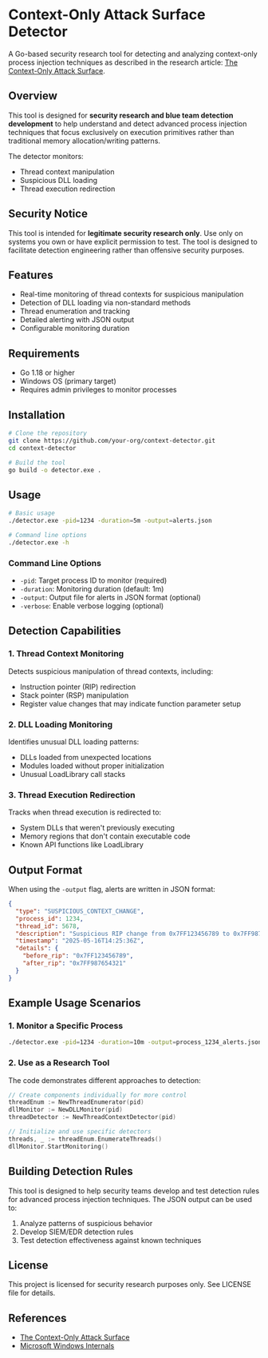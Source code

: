 # Context-Only Attack Surface Detector

A Go-based security research tool for detecting and analyzing context-only process injection techniques as described in the research article: [The Context-Only Attack Surface](https://blog.fndsec.net/2025/05/16/the-context-only-attack-surface/).

## Overview

This tool is designed for **security research and blue team detection development** to help understand and detect advanced process injection techniques that focus exclusively on execution primitives rather than traditional memory allocation/writing patterns.

The detector monitors:
- Thread context manipulation
- Suspicious DLL loading
- Thread execution redirection

## Security Notice

This tool is intended for **legitimate security research only**. Use only on systems you own or have explicit permission to test. The tool is designed to facilitate detection engineering rather than offensive security purposes.

## Features

- Real-time monitoring of thread contexts for suspicious manipulation
- Detection of DLL loading via non-standard methods
- Thread enumeration and tracking
- Detailed alerting with JSON output
- Configurable monitoring duration

## Requirements

- Go 1.18 or higher
- Windows OS (primary target)
- Requires admin privileges to monitor processes

## Installation

```bash
# Clone the repository
git clone https://github.com/your-org/context-detector.git
cd context-detector

# Build the tool
go build -o detector.exe .
```

## Usage

```bash
# Basic usage
./detector.exe -pid=1234 -duration=5m -output=alerts.json

# Command line options
./detector.exe -h
```

### Command Line Options

- `-pid`: Target process ID to monitor (required)
- `-duration`: Monitoring duration (default: 1m)
- `-output`: Output file for alerts in JSON format (optional)
- `-verbose`: Enable verbose logging (optional)

## Detection Capabilities

### 1. Thread Context Monitoring

Detects suspicious manipulation of thread contexts, including:
- Instruction pointer (RIP) redirection
- Stack pointer (RSP) manipulation
- Register value changes that may indicate function parameter setup

### 2. DLL Loading Monitoring

Identifies unusual DLL loading patterns:
- DLLs loaded from unexpected locations
- Modules loaded without proper initialization
- Unusual LoadLibrary call stacks

### 3. Thread Execution Redirection

Tracks when thread execution is redirected to:
- System DLLs that weren't previously executing
- Memory regions that don't contain executable code
- Known API functions like LoadLibrary

## Output Format

When using the `-output` flag, alerts are written in JSON format:

```json
{
  "type": "SUSPICIOUS_CONTEXT_CHANGE",
  "process_id": 1234,
  "thread_id": 5678,
  "description": "Suspicious RIP change from 0x7FF123456789 to 0x7FF987654321",
  "timestamp": "2025-05-16T14:25:36Z",
  "details": {
    "before_rip": "0x7FF123456789",
    "after_rip": "0x7FF987654321"
  }
}
```

## Example Usage Scenarios

### 1. Monitor a Specific Process

```bash
./detector.exe -pid=1234 -duration=10m -output=process_1234_alerts.json
```

### 2. Use as a Research Tool

The code demonstrates different approaches to detection:

```go
// Create components individually for more control
threadEnum := NewThreadEnumerator(pid)
dllMonitor := NewDLLMonitor(pid)
threadDetector := NewThreadContextDetector(pid)

// Initialize and use specific detectors
threads, _ := threadEnum.EnumerateThreads()
dllMonitor.StartMonitoring()
```

## Building Detection Rules

This tool is designed to help security teams develop and test detection rules for advanced process injection techniques. The JSON output can be used to:

1. Analyze patterns of suspicious behavior
2. Develop SIEM/EDR detection rules
3. Test detection effectiveness against known techniques

## License

This project is licensed for security research purposes only. See LICENSE file for details.

## References

- [The Context-Only Attack Surface](https://blog.fndsec.net/2025/05/16/the-context-only-attack-surface/)
- [Microsoft Windows Internals](https://www.microsoftpressstore.com/store/windows-internals-part-1-system-architecture-processes-9780735684188)